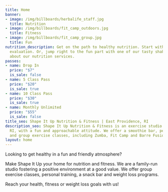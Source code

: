 ```yaml
---
title: Home
banner:
- image: /img/billboards/herbalife_staff.jpg
  title: Nutrition
- image: /img/billboards/fit_camp_outdoors.jpg
  title: Fitness
- image: /img/billboards/fit_camp_group.jpg
  title: Fun
nutrition_description: Get on the path to healthy nutrition. Start with a free wellness
  evaluation. Or, jump right to the fun part with one of our tasty shakes. Learn more
  about our nutrition services.
passes:
- name: Drop In
  price: "$7"
  is_sale: false
- name: 5 Class Pass
  price: "$20"
  is_sale: true
- name: 10 Class Pass
  price: "$30"
  is_sale: true
- name: Monthly Unlimited
  price: "$55"
  is_sale: false
title_seo: Shape It Up Nutrition & Fitness | East Providence, RI
description_seo: Shape It Up Nutrition & Fitness is an exercise studio in East Providence,
  RI, with a fun and approachable attitude. We offer a smoothie bar, personal training
  and group exercise classes, including Zumba, Fit Camp and Barre Fusion.
layout: home
---
```


Looking to get healthy in a fun and friendly atmosphere?

Make Shape It Up your home for nutrition and fitness. We are a family-run studio fostering a positive environment at a good value. We offer group exercise classes, personal training, a snack bar and weight loss programs.

Reach your health, fitness or weight loss goals with us!

